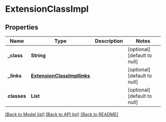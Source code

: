 # ExtensionClassImpl
## Properties

Name | Type | Description | Notes
------------ | ------------- | ------------- | -------------
**\_class** | **String** |  | [optional] [default to null]
**\_links** | [**ExtensionClassImpllinks**](ExtensionClassImpllinks.md) |  | [optional] [default to null]
**classes** | **List** |  | [optional] [default to null]

[[Back to Model list]](../README.md#documentation-for-models) [[Back to API list]](../README.md#documentation-for-api-endpoints) [[Back to README]](../README.md)

